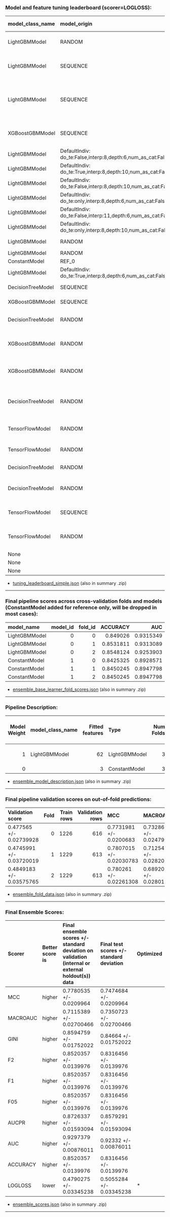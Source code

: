 ### Model and feature tuning leaderboard (scorer=LOGLOSS):

| model_class_name   | model_origin                                                 | scores              | scores_sd            | tournament scores   | rel_scores          | rel_tournament scores   |   nfeatures | feature cost   |   job order | job status   | activation   | add_attention   | add_wide   | booster       | boosting_type   | chunk_size   | colsample_bytree   | disable_gpus   | dropout   | early_stopping_rounds   | enable_early_stopping_rounds   | ensemble_level   | epochs   | eval_metric   | gamma   | grow_policy   | interpretability   | l1   | l2   | layers          | learning_rate   | lossguide   | max_bin   | max_delta_step   | max_depth   | max_leaves   | min_child_samples   | min_child_weight   | min_data_in_bin   | n_estimators   | n_jobs   | num_class   | num_classes   | objective      | ort_loss   | ort_loss_tau   | pred_gap   | pred_periods   | random_state   | reg_alpha   | reg_lambda   | scale_pos_weight   | seed       | strategy   | subsample   | subsample_freq   | train_shape   | tree_method   | valid_shape   | training_times     |   best_iterations | transformers_used                                                                                                                               | from_brain   | derived_from_brain   |   from_brain_count |   derived_from_brain_count | is_best   | good   |
|:-------------------|:-------------------------------------------------------------|:--------------------|:---------------------|:--------------------|:--------------------|:------------------------|------------:|:---------------|------------:|:-------------|:-------------|:----------------|:-----------|:--------------|:----------------|:-------------|:-------------------|:---------------|:----------|:------------------------|:-------------------------------|:-----------------|:---------|:--------------|:--------|:--------------|:-------------------|:-----|:-----|:----------------|:----------------|:------------|:----------|:-----------------|:------------|:-------------|:--------------------|:-------------------|:------------------|:---------------|:---------|:------------|:--------------|:---------------|:-----------|:---------------|:-----------|:---------------|:---------------|:------------|:-------------|:-------------------|:-----------|:-----------|:------------|:-----------------|:--------------|:--------------|:--------------|:-------------------|------------------:|:------------------------------------------------------------------------------------------------------------------------------------------------|:-------------|:---------------------|-------------------:|---------------------------:|:----------|:-------|
| LightGBMModel      | RANDOM                                                       | 0.4848730022871274  | 0.03507462978680737  | 0.4848730022871274  | 1.000000000000001   | 1.000000000000001       |          54 | 54.0           |          17 | PASSED       |              |                 |            | lightgbm      | gbdt            |              | 0.7                | True           |           | 30                      | True                           | 1                |          | mlogloss      | 0.1     | lossguide     | 8                  |      |      |                 | 0.05            | False       | 64        | 0.0              | 0.0         | 1024.0       | 1                   | 1                  | 1                 | 600            | 4        | 3           | 3             | multi:softprob |            |                |            |                | 923427085      | 0.0         | 10.0         | 1.0                | 923427085  |            | 0.7         | 5                | (1842, 2)     | hist          |               | 4.943855285644531  |                63 | ['CVTargetEncodeTransformer', 'FrequentTransformer', 'TextTransformer']                                                                         | False        | False                |                  0 |                          0 |           | +      |
| LightGBMModel      | SEQUENCE                                                     | 0.48853827383848936 | 0.035241058113109715 | 0.48853827383848936 | 0.9924974730791035  | 0.9924974730791035      |          59 | 59.0           |          19 | PASSED       |              |                 |            | lightgbm      | gbdt            |              | 0.8                | True           |           | 30                      | True                           | 1                |          | mlogloss      | 0       | depthwise     | 8                  |      |      |                 | 0.05            | False       | 256       | 0                | 6.0         | 0.0          | 1                   | 1                  | 1                 | 600            | 4        | 3           | 3             | multi:softprob |            |                |            |                | 923427085      | 0.0         | 1.0          | 1                  | 923427085  |            | 0.7         | 1                | (1842, 2)     | hist          |               | 4.663655996322632  |                38 | ['CVTargetEncodeTransformer', 'TextBiGRUTransformer', 'TextCNNTransformer', 'TextTransformer']                                                  | False        | False                |                  0 |                          0 |           | +      |
| LightGBMModel      | SEQUENCE                                                     | 0.4887040476649155  | 0.036102525998451866 | 0.4887040476649155  | 0.9921608069421712  | 0.9921608069421712      |          63 | 63.0           |           1 | PASSED       |              |                 |            | lightgbm      | gbdt            |              | 0.55               | True           |           | 30                      | True                           | 1                |          | mlogloss      | 0       | lossguide     | 8                  |      |      |                 | 0.05            | False       | 128       | 0.0              | 0.0         | 32.0         | 5                   | 1                  | 5                 | 600            | 4        | 3           | 3             | multi:softprob |            |                |            |                | 1006544132     | 0.0         | 5.0          | 1.0                | 1006544132 |            | 0.5         | 1                | (1842, 2)     | hist          |               | 3.678149938583374  |                60 | ['CVTargetEncodeTransformer', 'FrequentTransformer', 'TextBiGRUTransformer', 'TextCNNTransformer', 'TextCharCNNTransformer', 'TextTransformer'] | True         | False                |                  0 |                          0 | *         | +      |
| XGBoostGBMModel    | SEQUENCE                                                     | 0.49027322641437127 | 0.03369828640871836  | 0.49027322641437127 | 0.9889852762984057  | 0.9889852762984057      |          59 | 59.0           |           0 | PASSED       |              |                 |            | gbtree        |                 |              | 0.2                | True           |           | 30                      |                                | 1                |          | mlogloss      | 0.01    | lossguide     | 8                  |      |      |                 | 0.05            | False       | 256       | 0.0              | 0.0         | 128.0        |                     | 1                  |                   | 600            | 4        | 3           | 3             | multi:softprob |            |                |            |                | 1070830757     | 0.0         | 10.0         | 1.0                | 1070830757 |            | 0.8         |                  | (1842, 2)     | hist          |               | 26.7348849773407   |               123 | ['TextBiGRUTransformer', 'TextCNNTransformer', 'TextCharCNNTransformer', 'TextTransformer']                                                     | True         | False                |                  0 |                          0 |           | +      |
| LightGBMModel      | DefaultIndiv: do_te:False,interp:8,depth:6,num_as_cat:False  | 0.49035184581470004 | 0.03502875078336025  | 0.49035184581470004 | 0.9888267096895103  | 0.9888267096895103      |          51 | 51.0           |           7 | PASSED       |              |                 |            | lightgbm      | gbdt            |              | 0.8                | True           |           | 30                      | True                           | 1                |          | mlogloss      | 0       | depthwise     | 8                  |      |      |                 | 0.05            | False       | 256       | 0                | 6.0         | 0.0          | 1                   | 1                  | 1                 | 600            | 4        | 3           | 3             | multi:softprob |            |                |            |                | 923427085      | 0.0         | 1.0          | 1                  | 923427085  |            | 0.7         | 1                | (1842, 2)     | hist          |               | 4.374252796173096  |                37 | ['FrequentTransformer', 'TextTransformer']                                                                                                      | False        | False                |                  0 |                          0 |           | +      |
| LightGBMModel      | DefaultIndiv: do_te:True,interp:8,depth:10,num_as_cat:False  | 0.4955993959459172  | 0.035454825806253976 | 0.4955993959459172  | 0.9783567257213529  | 0.9783567257213529      |          53 | 53.0           |           4 | PASSED       |              |                 |            | lightgbm      | gbdt            |              | 0.8                | True           |           | 30                      | True                           | 1                |          | mlogloss      | 0       | depthwise     | 8                  |      |      |                 | 0.05            | False       | 256       | 0                | 10.0        | 0.0          | 1                   | 1                  | 1                 | 600            | 4        | 3           | 3             | multi:softprob |            |                |            |                | 923427085      | 0.0         | 1.0          | 1                  | 923427085  |            | 0.7         | 1                | (1842, 2)     | hist          |               | 6.425598859786987  |                28 | ['CVTargetEncodeTransformer', 'TextTransformer']                                                                                                | False        | False                |                  0 |                          0 |           |        |
| LightGBMModel      | DefaultIndiv: do_te:False,interp:8,depth:10,num_as_cat:False | 0.5198621040929544  | 0.03293182070972178  | 0.5198621040929544  | 0.9326954176302679  | 0.9326954176302679      |           4 | 4.0            |           6 | PASSED       |              |                 |            | lightgbm      | gbdt            |              | 0.8                | True           |           | 30                      | True                           | 1                |          | mlogloss      | 0       | depthwise     | 8                  |      |      |                 | 0.05            | False       | 256       | 0                | 10.0        | 0.0          | 1                   | 1                  | 1                 | 600            | 4        | 3           | 3             | multi:softprob |            |                |            |                | 923427085      | 0.0         | 1.0          | 1                  | 923427085  |            | 0.7         | 1                | (1842, 2)     | hist          |               | 2.5384507179260254 |                14 | ['FrequentTransformer', 'TextCNNTransformer']                                                                                                   | False        | False                |                  0 |                          0 |           |        |
| LightGBMModel      | DefaultIndiv: do_te:only,interp:8,depth:6,num_as_cat:False   | 0.520035153848818   | 0.0332128704804716   | 0.520035153848818   | 0.9323850487770826  | 0.9323850487770826      |           6 | 6.0            |           9 | PASSED       |              |                 |            | lightgbm      | gbdt            |              | 0.8                | True           |           | 30                      | True                           | 1                |          | mlogloss      | 0       | depthwise     | 8                  |      |      |                 | 0.05            | False       | 256       | 0                | 6.0         | 0.0          | 1                   | 1                  | 1                 | 600            | 4        | 3           | 3             | multi:softprob |            |                |            |                | 923427085      | 0.0         | 1.0          | 1                  | 923427085  |            | 0.7         | 1                | (1842, 2)     | hist          |               | 1.9663748741149902 |                29 | ['CVTargetEncodeTransformer', 'TextCNNTransformer']                                                                                             | False        | False                |                  0 |                          0 |           |        |
| LightGBMModel      | DefaultIndiv: do_te:False,interp:11,depth:6,num_as_cat:False | 0.5318249787736565  | 0.03380160671227894  | 0.5318249787736565  | 0.911715360578219   | 0.911715360578219       |           4 | 4.0            |          16 | PASSED       |              |                 |            | lightgbm      | gbdt            |              | 0.8                | True           |           | 30                      | True                           | 1                |          | mlogloss      | 0       | depthwise     | 8                  |      |      |                 | 0.05            | False       | 256       | 0                | 6.0         | 0.0          | 1                   | 1                  | 1                 | 600            | 4        | 3           | 3             | multi:softprob |            |                |            |                | 923427085      | 0.0         | 1.0          | 1                  | 923427085  |            | 0.7         | 1                | (1842, 2)     | hist          |               | 1.7626051902770996 |                 8 | ['FrequentTransformer', 'TextBiGRUTransformer']                                                                                                 | False        | False                |                  0 |                          0 |           |        |
| LightGBMModel      | DefaultIndiv: do_te:only,interp:8,depth:10,num_as_cat:False  | 0.5321941342710017  | 0.0341350396582692   | 0.5321941342710017  | 0.9110829508696217  | 0.9110829508696217      |           6 | 6.0            |           8 | PASSED       |              |                 |            | lightgbm      | gbdt            |              | 0.8                | True           |           | 30                      | True                           | 1                |          | mlogloss      | 0       | depthwise     | 8                  |      |      |                 | 0.05            | False       | 256       | 0                | 10.0        | 0.0          | 1                   | 1                  | 1                 | 600            | 4        | 3           | 3             | multi:softprob |            |                |            |                | 923427085      | 0.0         | 1.0          | 1                  | 923427085  |            | 0.7         | 1                | (1842, 2)     | hist          |               | 2.160013437271118  |                 6 | ['CVTargetEncodeTransformer', 'TextBiGRUTransformer']                                                                                           | False        | False                |                  0 |                          0 |           |        |
| LightGBMModel      | RANDOM                                                       | 0.5334131959374965  | 0.033761427949998035 | 0.5334131959374965  | 0.9090007633480887  | 0.9090007633480887      |           6 | 6.0            |          11 | PASSED       |              |                 |            | lightgbm      | gbdt            |              | 0.9                | True           |           | 30                      | True                           | 1                |          | mlogloss      | 1       | lossguide     | 8                  |      |      |                 | 0.05            | False       | 64        | 0.0              | 0.0         | 1024.0       | 1                   | 1                  | 1                 | 600            | 4        | 3           | 3             | multi:softprob |            |                |            |                | 923427085      | 0.0         | 0.5          | 1.0                | 923427085  |            | 0.7         | 5                | (1842, 2)     | hist          |               | 2.4980592727661133 |                 3 | ['CVTargetEncodeTransformer', 'TextCharCNNTransformer']                                                                                         | False        | False                |                  0 |                          0 |           |        |
| LightGBMModel      | RANDOM                                                       | 0.5343848560186844  | 0.033611228086266993 | 0.5343848560186844  | 0.9073479475065339  | 0.9073479475065339      |           3 | 3.0            |           3 | PASSED       |              |                 |            | lightgbm      | gbdt            |              | 0.5                | True           |           | 30                      | True                           | 1                |          | mlogloss      | 10      | lossguide     | 8                  |      |      |                 | 0.05            | False       | 64        | 0.0              | 0.0         | 1024.0       | 1                   | 1                  | 1                 | 600            | 4        | 3           | 3             | multi:softprob |            |                |            |                | 923427085      | 0.0         | 5.0          | 1.0                | 923427085  |            | 0.9         | 20               | (1842, 2)     | hist          |               | 1.4578392505645752 |                 4 | ['CVTargetEncodeTransformer']                                                                                                                   | False        | False                |                  0 |                          0 |           |        |
| ConstantModel      | REF_0                                                        | 0.5343895236454368  | 0.033617054590965166 | 0.5343895236454368  | 0.9073400222734105  | 0.9073400222734105      |           3 | 3.0            |          24 | PASSED       |              |                 |            | constant      | gbdt            |              | 0.8                | True           |           | 30                      | True                           | 1                |          | mlogloss      | 0       | depthwise     | 8                  |      |      |                 | 0.05            | False       | 256       | 0                | 6.0         | 0.0          | 1                   | 1                  | 1                 | 600            | 4        | 3           | 3             | multi:softprob |            |                |            |                | 923427085      | 0.0         | 1.0          | 1                  | 923427085  |            | 0.7         | 1                | (1842, 2)     | hist          |               | 1.2550709247589111 |                 1 | ['CVTargetEncodeTransformer']                                                                                                                   | False        | False                |                  0 |                          0 |           |        |
| LightGBMModel      | DefaultIndiv: do_te:True,interp:8,depth:6,num_as_cat:False   | 0.5344688716587809  | 0.0338194789059233   | 0.5344688716587809  | 0.9072053172755844  | 0.9072053172755844      |           6 | 6.0            |           5 | PASSED       |              |                 |            | lightgbm      | gbdt            |              | 0.8                | True           |           | 30                      | True                           | 1                |          | mlogloss      | 0       | depthwise     | 8                  |      |      |                 | 0.05            | False       | 256       | 0                | 6.0         | 0.0          | 1                   | 1                  | 1                 | 600            | 4        | 3           | 3             | multi:softprob |            |                |            |                | 923427085      | 0.0         | 1.0          | 1                  | 923427085  |            | 0.7         | 1                | (1842, 2)     | hist          |               | 1.8054335117340088 |                 3 | ['CVTargetEncodeTransformer', 'TextCharCNNTransformer']                                                                                         | False        | False                |                  0 |                          0 |           |        |
| DecisionTreeModel  | SEQUENCE                                                     | 0.5345137910481909  | 0.03325231019150769  | 0.5345137910481909  | 0.9071290776918655  | 0.9071290776918655      |           3 | 3.0            |           2 | PASSED       |              |                 |            | decision tree | gbdt            |              | 1.0                | True           |           | 1                       | True                           | 1                |          | mlogloss      | 0       | lossguide     | 8                  |      |      |                 | 1.0             | False       | 256       | 0                | 10.0        | 128.0        | 1                   | 1                  | 1                 | 1              | 4        | 3           | 3             | multi:softprob |            |                |            |                | 923427085      | 0.0         | 1.0          | 1                  | 923427085  |            | 1.0         | 0                | (1842, 2)     | hist          |               | 1.0917394161224365 |                 1 | ['CVTargetEncodeTransformer']                                                                                                                   | False        | False                |                  0 |                          0 |           |        |
| XGBoostGBMModel    | SEQUENCE                                                     | 0.5542046528120853  | 0.07077014369803943  | 0.5542046528120853  | 0.8748988299301309  | 0.8748988299301309      |           6 | 6.0            |          10 | PASSED       |              |                 |            | gbtree        |                 |              | 0.8                | True           |           | 30                      |                                | 1                |          | mlogloss      | 0       | depthwise     | 8                  |      |      |                 | 0.05            | False       | 256       | 0                | 6.0         | 0.0          |                     | 1                  |                   | 600            | 4        | 3           | 3             | multi:softprob |            |                |            |                | 923427085      | 0.0         | 1.0          | 1                  | 923427085  |            | 0.7         |                  | (1842, 2)     | hist          |               | 5.156784534454346  |                69 | ['CVTargetEncodeTransformer', 'TextCNNTransformer']                                                                                             | False        | False                |                  0 |                          0 |           |        |
| DecisionTreeModel  | RANDOM                                                       | 0.5609305238697443  | 0.034705101944301    | 0.5609305238697443  | 0.8644083030855387  | 0.8644083030855387      |          56 | 56.0           |          18 | PASSED       |              |                 |            | decision tree | gbdt            |              | 1.0                | True           |           | 1                       | True                           | 1                |          | mlogloss      | 0       | depthwise     | 8                  |      |      |                 | 1.0             | False       | 256       | 0                | 6.0         | 32.0         | 1                   | 1                  | 1                 | 1              | 4        | 3           | 3             | multi:softprob |            |                |            |                | 923427085      | 0.0         | 1.0          | 1                  | 923427085  |            | 1.0         | 0                | (1842, 2)     | hist          |               | 1.5363683700561523 |                 1 | ['CVTargetEncodeTransformer', 'TextCharCNNTransformer', 'TextTransformer']                                                                      | False        | False                |                  0 |                          0 |           |        |
| XGBoostGBMModel    | RANDOM                                                       | 0.5634237732434046  | 0.09291161899183939  | 0.5634237732434046  | 0.8605831441863173  | 0.8605831441863173      |          15 | 15.0           |          23 | PASSED       |              |                 |            | gbtree        |                 |              | 0.8                | True           |           | 30                      |                                | 1                |          | mlogloss      | 0.01    | lossguide     | 8                  |      |      |                 | 0.05            | False       | 64        | 0.0              | 0.0         | 1024.0       |                     | 1                  |                   | 600            | 4        | 3           | 3             | multi:softprob |            |                |            |                | 923427085      | 0.0         | 5.0          | 1.0                | 923427085  |            | 0.9         |                  | (1842, 2)     | hist          |               | 8.470049381256104  |                70 | ['CVTargetEncodeTransformer', 'TextBiGRUTransformer', 'TextCNNTransformer', 'TextCharCNNTransformer']                                           | False        | False                |                  0 |                          0 |           |        |
| XGBoostGBMModel    | RANDOM                                                       | 0.5649134819071822  | 0.09808141611552725  | 0.5649134819071822  | 0.858313737973056   | 0.858313737973056       |          10 | 10.0           |          20 | PASSED       |              |                 |            | gbtree        |                 |              | 0.8                | True           |           | 30                      |                                | 1                |          | mlogloss      | 0.01    | depthwise     | 8                  |      |      |                 | 0.05            | False       | 64        | 0.0              | 10.0        | 0.0          |                     | 1                  |                   | 600            | 4        | 3           | 3             | multi:softprob |            |                |            |                | 923427085      | 0.0         | 2.0          | 1.0                | 923427085  |            | 0.7         |                  | (1842, 2)     | hist          |               | 6.844408750534058  |                70 | ['CVTargetEncodeTransformer', 'FrequentTransformer', 'TextCNNTransformer', 'TextCharCNNTransformer']                                            | False        | False                |                  0 |                          0 |           |        |
| DecisionTreeModel  | RANDOM                                                       | 0.5744222316225521  | 0.035979348372474115 | 0.5744222316225521  | 0.8441055648516992  | 0.8441055648516992      |          60 | 60.0           |          21 | PASSED       |              |                 |            | decision tree | gbdt            |              | 1.0                | True           |           | 1                       | True                           | 1                |          | mlogloss      | 0       | lossguide     | 8                  |      |      |                 | 1.0             | False       | 256       | 0                | 6.0         | 128.0        | 1                   | 1                  | 1                 | 1              | 4        | 3           | 3             | multi:softprob |            |                |            |                | 923427085      | 0.0         | 1.0          | 1                  | 923427085  |            | 1.0         | 0                | (1842, 2)     | hist          |               | 1.876389980316162  |                 1 | ['CVTargetEncodeTransformer', 'FrequentTransformer', 'TextBiGRUTransformer', 'TextCharCNNTransformer', 'TextTransformer']                       | False        | False                |                  0 |                          0 |           |        |
| TensorFlowModel    | RANDOM                                                       | 0.5778745514529242  | 0.04822675305713812  | 0.5778745514529242  | 0.8390627361388963  | 0.8390627361388963      |          53 | 53.0           |          26 | PASSED       | relu         | True            | False      | tensorflow    |                 | 1000         |                    | True           | 0.3       |                         |                                | 1                | 10       |               |         |               | 8                  | 0.0  | 0.0  | (100, 100, 100) | 0.01            | False       |           |                  | 0.0         | 0.0          |                     |                    |                   |                | 4        | 3           | 3             |                | 0.5        | 0.01           |            |                | 923427085      |             |              |                    | 923427085  | 1cycle     |             |                  | (1842, 2)     |               |               | 43.11001920700073  |                10 | ['CVTargetEncodeTransformer', 'TextTransformer']                                                                                                | False        | False                |                  0 |                          0 |           |        |
| TensorFlowModel    | RANDOM                                                       | 0.584353993421028   | 0.024701379972161007 | 0.584353993421028   | 0.8297590291947848  | 0.8297590291947848      |           3 | 3.0            |          25 | PASSED       | tanh         | False           | False      | tensorflow    |                 | 1000         |                    | True           | 0.3       |                         |                                | 1                | 10       |               |         |               | 8                  | 0.0  | 0.0  | (100, 100, 100) | 0.001           | False       |           |                  | 0.0         | 0.0          |                     |                    |                   |                | 4        | 3           | 3             |                | 0.5        | 0.01           |            |                | 923427085      |             |              |                    | 923427085  | 1cycle     |             |                  | (1842, 2)     |               |               | 29.507022857666016 |                10 | ['CVTargetEncodeTransformer']                                                                                                                   | False        | False                |                  0 |                          0 |           |        |
| DecisionTreeModel  | RANDOM                                                       | 0.6009628894285413  | 0.03782441401228961  | 0.6009628894285413  | 0.8068268620516589  | 0.8068268620516589      |          53 | 53.0           |          12 | PASSED       |              |                 |            | decision tree | gbdt            |              | 1.0                | True           |           | 1                       | True                           | 1                |          | mlogloss      | 0       | depthwise     | 8                  |      |      |                 | 1.0             | False       | 256       | 0                | 12.0        | 64.0         | 1                   | 1                  | 1                 | 1              | 4        | 3           | 3             | multi:softprob |            |                |            |                | 923427085      | 0.0         | 1.0          | 1                  | 923427085  |            | 1.0         | 0                | (1842, 2)     | hist          |               | 1.5154879093170166 |                 1 | ['CVTargetEncodeTransformer', 'TextTransformer']                                                                                                | False        | False                |                  0 |                          0 |           |        |
| DecisionTreeModel  | RANDOM                                                       | 0.612704226136648   | 0.03959955084040964  | 0.612704226136648   | 0.7913655261437506  | 0.7913655261437506      |          59 | 59.0           |          22 | PASSED       |              |                 |            | decision tree | gbdt            |              | 1.0                | True           |           | 1                       | True                           | 1                |          | mlogloss      | 0       | lossguide     | 8                  |      |      |                 | 1.0             | False       | 256       | 0                | 11.0        | 128.0        | 1                   | 1                  | 1                 | 1              | 4        | 3           | 3             | multi:softprob |            |                |            |                | 923427085      | 0.0         | 1.0          | 1                  | 923427085  |            | 1.0         | 0                | (1842, 2)     | hist          |               | 1.770521640777588  |                 1 | ['CVTargetEncodeTransformer', 'TextBiGRUTransformer', 'TextCharCNNTransformer', 'TextTransformer']                                              | False        | False                |                  0 |                          0 |           |        |
| TensorFlowModel    | SEQUENCE                                                     | 1.625362437486523   | 0.19191088871361084  | 1.625362437486523   | 0.29831684989407087 | 0.29831684989407087     |          56 | 56.0           |          27 | PASSED       | elu          | False           | False      | tensorflow    |                 | 1000         |                    | True           | 0.3       |                         |                                | 1                | 5        |               |         |               | 8                  | 0.0  | 0.0  | (500, 500, 500) | 0.01            | False       |           |                  | 0.0         | 0.0          |                     | 1                  |                   |                | 4        | 3           | 3             |                | 0.5        | 0.01           |            |                | 923427085      |             |              |                    | 923427085  | 1cycle     |             |                  | (1842, 2)     |               |               | 38.434650182724    |                 5 | ['CVTargetEncodeTransformer', 'TextBiGRUTransformer', 'TextTransformer']                                                                        | False        | False                |                  0 |                          0 |           |        |
| TensorFlowModel    | RANDOM                                                       | 1.9617920076797106  | 0.41763548782619403  | 1.9617920076797106  | 0.24715821065078494 | 0.24715821065078494     |          10 | 10.0           |          28 | PASSED       | relu         | True            | False      | tensorflow    |                 | 1000         |                    | True           | 0.5       |                         |                                | 1                | 5        |               |         |               | 8                  | 0.0  | 0.0  | (500, 500, 500) | 0.1             | False       |           |                  | 0.0         | 0.0          |                     |                    |                   |                | 4        | 3           | 3             |                | 0.5        | 0.01           |            |                | 923427085      |             |              |                    | 923427085  | 1cycle     |             |                  | (1842, 2)     |               |               | 41.33305597305298  |                 5 | ['CVTargetEncodeTransformer', 'FrequentTransformer', 'TextBiGRUTransformer', 'TextCharCNNTransformer']                                          | False        | False                |                  0 |                          0 |           |        |
| None               |                                                              |                     |                      |                     |                     |                         |           0 |                |          -3 | Unknown      |              |                 |            |               |                 |              |                    |                |           |                         |                                |                  |          |               |         |               |                    |      |      |                 |                 |             |           |                  |             |              |                     |                    |                   |                |          |             |               |                |            |                |            |                |                |             |              |                    |            |            |             |                  |               |               |               |                    |                 0 | []                                                                                                                                              | False        | False                |                 -1 |                         -1 |           |        |
| None               |                                                              |                     |                      |                     |                     |                         |           0 |                |          -4 | Unknown      |              |                 |            |               |                 |              |                    |                |           |                         |                                |                  |          |               |         |               |                    |      |      |                 |                 |             |           |                  |             |              |                     |                    |                   |                |          |             |               |                |            |                |            |                |                |             |              |                    |            |            |             |                  |               |               |               |                    |                 0 | []                                                                                                                                              | False        | False                |                 -1 |                         -1 |           |        |
| None               |                                                              |                     |                      |                     |                     |                         |           0 |                |          -5 | Unknown      |              |                 |            |               |                 |              |                    |                |           |                         |                                |                  |          |               |         |               |                    |      |      |                 |                 |             |           |                  |             |              |                     |                    |                   |                |          |             |               |                |            |                |            |                |                |             |              |                    |            |            |             |                  |               |               |               |                    |                 0 | []                                                                                                                                              | False        | False                |                 -1 |                         -1 |           |        |

* [tuning_leaderboard_simple.json](/files/h2oai_experiment_ee8677ee-8206-11ea-a595-0242ac110002/tuning_leaderboard_simple.json) (also in summary .zip)
---


### Final pipeline scores across cross-validation folds and models (ConstantModel added for reference only, will be dropped in most cases):

| model_name    |   model_id |   fold_id |   ACCURACY |       AUC |     AUCPR |       F05 |        F1 |        F2 |      GINI |   LOGLOSS |   MACROAUC |       MCC |
|:--------------|-----------:|----------:|-----------:|----------:|----------:|----------:|----------:|----------:|----------:|----------:|-----------:|----------:|
| LightGBMModel |          0 |         0 |  0.849026  | 0.9315349 | 0.8715857 | 0.849026  | 0.849026  | 0.849026  | 0.8630698 | 0.4783268 |  0.7293969 | 0.773539  |
| LightGBMModel |          0 |         1 |  0.8531811 | 0.9313089 | 0.879593  | 0.8531811 | 0.8531811 | 0.8531811 | 0.8626177 | 0.4769354 |  0.7105146 | 0.7797716 |
| LightGBMModel |          0 |         2 |  0.8548124 | 0.9253903 | 0.8621627 | 0.8548124 | 0.8548124 | 0.8548124 | 0.8507807 | 0.4834934 |  0.689253  | 0.7822186 |
| ConstantModel |          1 |         0 |  0.8425325 | 0.8928571 | 0.7762657 | 0.8425325 | 0.8425325 | 0.8425325 | 0.7857143 | 0.5384397 |  0.5       | 0.7637987 |
| ConstantModel |          1 |         1 |  0.8450245 | 0.8947798 | 0.7795503 | 0.8450245 | 0.8450245 | 0.8450245 | 0.7895595 | 0.5323247 |  0.5       | 0.7675367 |
| ConstantModel |          1 |         2 |  0.8450245 | 0.8947798 | 0.7795503 | 0.8450245 | 0.8450245 | 0.8450245 | 0.7895595 | 0.5323247 |  0.5       | 0.7675367 |

* [ensemble_base_learner_fold_scores.json](/files/h2oai_experiment_ee8677ee-8206-11ea-a595-0242ac110002/ensemble_base_learner_fold_scores.json) (also in summary .zip)
---


### Pipeline Description:

|   Model Weight | model_class_name   |   Fitted features | Type          |   Num Folds | booster   | max_depth   | max_leaves   | subsample   | colsample_bytree   | tree_method   | grow_policy   | random_state   | learning rate   | Target Transformer   | Fit iterations [each fold]   |
|---------------:|:-------------------|------------------:|:--------------|------------:|:----------|:------------|:-------------|:------------|:-------------------|:--------------|:--------------|:---------------|:----------------|:---------------------|:-----------------------------|
|              1 | LightGBMModel      |                62 | LightGBMModel |           3 | lightgbm  | 4           | 16           | 0.9         | 0.65               | hist          | depthwise     | 923427085      | 0.03            | LabelEncoder         | [128, 204, 140]              |
|              0 |                    |                 3 | ConstantModel |           3 | constant  |             |              |             |                    |               |               |                |                 | LabelEncoder         | []                           |

* [ensemble_model_description.json](/files/h2oai_experiment_ee8677ee-8206-11ea-a595-0242ac110002/ensemble_model_description.json) (also in summary .zip)
---


### Final pipeline validation scores on out-of-fold predictions:

| Validation score         |   Fold |   Train rows |   Validation rows | MCC                      | MACROAUC                 | GINI                     | F2                       | F1                       | F05                      | AUCPR                    | AUC                       | ACCURACY                 | LOGLOSS                  |
|:-------------------------|-------:|-------------:|------------------:|:-------------------------|:-------------------------|:-------------------------|:-------------------------|:-------------------------|:-------------------------|:-------------------------|:--------------------------|:-------------------------|:-------------------------|
| 0.477565 +/- 0.02739928  |      0 |         1226 |               616 | 0.7731981 +/- 0.0200683  | 0.7328626 +/- 0.02479605 | 0.8638436 +/- 0.01574617 | 0.8487987 +/- 0.01337887 | 0.8487987 +/- 0.01337887 | 0.8487987 +/- 0.01337887 | 0.8729397 +/- 0.01579767 | 0.9319218 +/- 0.007873084 | 0.8487987 +/- 0.01337887 | 0.477565 +/- 0.02739928  |
| 0.4745991 +/- 0.03720019 |      1 |         1229 |               613 | 0.7807015 +/- 0.02030783 | 0.7125448 +/- 0.02820316 | 0.8640517 +/- 0.0183425  | 0.853801 +/- 0.01353855  | 0.853801 +/- 0.01353855  | 0.853801 +/- 0.01353855  | 0.8814218 +/- 0.01542319 | 0.9320259 +/- 0.009171249 | 0.853801 +/- 0.01353855  | 0.4745991 +/- 0.03720019 |
| 0.4849183 +/- 0.03575765 |      2 |         1229 |               613 | 0.780261 +/- 0.02261308  | 0.6892094 +/- 0.02801476 | 0.8505323 +/- 0.018472   | 0.8535073 +/- 0.01507539 | 0.8535073 +/- 0.01507539 | 0.8535073 +/- 0.01507539 | 0.8635396 +/- 0.01657196 | 0.9252661 +/- 0.009235998 | 0.8535073 +/- 0.01507539 | 0.4849183 +/- 0.03575765 |

* [ensemble_fold_data.json](/files/h2oai_experiment_ee8677ee-8206-11ea-a595-0242ac110002/ensemble_fold_data.json) (also in summary .zip)
---


### Final Ensemble Scores:

| Scorer   | Better score is   | Final ensemble scores +/- standard deviation on validation (internal or external holdout(s)) data   | Final test scores +/- standard deviation   | Optimized   |
|:---------|:------------------|:----------------------------------------------------------------------------------------------------|:-------------------------------------------|:------------|
| MCC      | higher            | 0.7780535 +/- 0.0209964                                                                             | 0.7474684 +/- 0.0209964                    |             |
| MACROAUC | higher            | 0.7115389 +/- 0.02700466                                                                            | 0.7350723 +/- 0.02700466                   |             |
| GINI     | higher            | 0.8594759 +/- 0.01752022                                                                            | 0.84664 +/- 0.01752022                     |             |
| F2       | higher            | 0.8520357 +/- 0.0139976                                                                             | 0.8316456 +/- 0.0139976                    |             |
| F1       | higher            | 0.8520357 +/- 0.0139976                                                                             | 0.8316456 +/- 0.0139976                    |             |
| F05      | higher            | 0.8520357 +/- 0.0139976                                                                             | 0.8316456 +/- 0.0139976                    |             |
| AUCPR    | higher            | 0.8726337 +/- 0.01593094                                                                            | 0.8579291 +/- 0.01593094                   |             |
| AUC      | higher            | 0.9297379 +/- 0.00876011                                                                            | 0.92332 +/- 0.00876011                     |             |
| ACCURACY | higher            | 0.8520357 +/- 0.0139976                                                                             | 0.8316456 +/- 0.0139976                    |             |
| LOGLOSS  | lower             | 0.4790275 +/- 0.03345238                                                                            | 0.5055284 +/- 0.03345238                   | *           |

* [ensemble_scores.json](/files/h2oai_experiment_ee8677ee-8206-11ea-a595-0242ac110002/ensemble_scores.json) (also in summary .zip)
---


